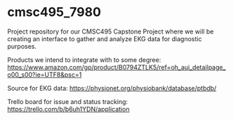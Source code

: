 # cmsc495_7980
Project repository for our CMSC495 Capstone Project where we will be creating an interface to gather and analyze EKG data for diagnostic purposes.

Products we intend to integrate with to some degree:
https://www.amazon.com/gp/product/B0794ZTLK5/ref=oh_aui_detailpage_o00_s00?ie=UTF8&psc=1

Source for EKG data:
https://physionet.org/physiobank/database/ptbdb/

Trello board for issue and status tracking:
https://trello.com/b/b6uh1YDN/application

